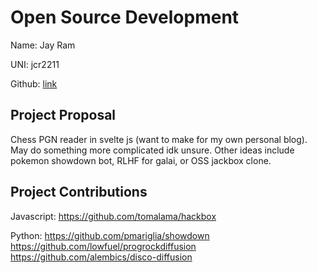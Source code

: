 # Open Source Development

Name: Jay Ram

UNI: jcr2211

Github: [link](https://github.com/Soycid)


## Project Proposal
Chess PGN reader in svelte js (want to make for my own personal blog). May do something more complicated idk unsure. Other ideas include pokemon showdown bot, RLHF for galai, or OSS jackbox clone.


## Project Contributions
Javascript:
https://github.com/tomalama/hackbox

Python:
https://github.com/pmariglia/showdown
https://github.com/lowfuel/progrockdiffusion
https://github.com/alembics/disco-diffusion

